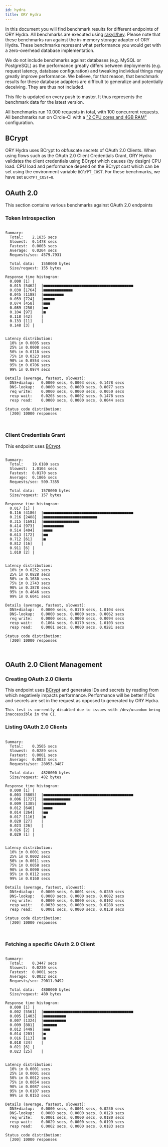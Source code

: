 ```yaml
---
id: hydra
title: ORY Hydra
---
```


In this document you will find benchmark results for different endpoints of ORY Hydra. All benchmarks are executed
using [rakyll/hey](https://github.com/rakyll/hey). Please note that these benchmarks run against the in-memory storage
adapter of ORY Hydra. These benchmarks represent what performance you would get with a zero-overhead database implementation.

We do not include benchmarks against databases (e.g. MySQL or PostgreSQL) as the performance greatly differs between
deployments (e.g. request latency, database configuration) and tweaking individual things may greatly improve performance.
We believe, for that reason, that benchmark results for these database adapters are difficult to generalize and potentially
deceiving. They are thus not included.

This file is updated on every push to master. It thus represents the benchmark data for the latest version.

All benchmarks run 10.000 requests in total, with 100 concurrent requests. All benchmarks run on Circle-CI with a
["2 CPU cores and 4GB RAM"](https://support.circleci.com/hc/en-us/articles/360000489307-Why-do-my-tests-take-longer-to-run-on-CircleCI-than-locally-)
configuration.

## BCrypt

ORY Hydra uses BCrypt to obfuscate secrets of OAuth 2.0 Clients. When using flows such as the OAuth 2.0 Client Credentials
Grant, ORY Hydra validates the client credentials using BCrypt which causes (by design) CPU load. CPU load and performance
depend on the BCrypt cost which can be set using the environment variable `BCRYPT_COST`. For these benchmarks,
we have set `BCRYPT_COST=8`.

## OAuth 2.0

This section contains various benchmarks against OAuth 2.0 endpoints

### Token Introspection

```

Summary:
  Total:	2.1835 secs
  Slowest:	0.1478 secs
  Fastest:	0.0003 secs
  Average:	0.0204 secs
  Requests/sec:	4579.7931
  
  Total data:	1550000 bytes
  Size/request:	155 bytes

Response time histogram:
  0.000 [1]	|
  0.015 [5462]	|■■■■■■■■■■■■■■■■■■■■■■■■■■■■■■■■■■■■■■■■
  0.030 [1764]	|■■■■■■■■■■■■■
  0.045 [1188]	|■■■■■■■■■
  0.059 [724]	|■■■■■
  0.074 [458]	|■■■
  0.089 [250]	|■■
  0.104 [97]	|■
  0.118 [42]	|
  0.133 [11]	|
  0.148 [3]	|


Latency distribution:
  10% in 0.0005 secs
  25% in 0.0008 secs
  50% in 0.0118 secs
  75% in 0.0323 secs
  90% in 0.0554 secs
  95% in 0.0706 secs
  99% in 0.0974 secs

Details (average, fastest, slowest):
  DNS+dialup:	0.0000 secs, 0.0003 secs, 0.1478 secs
  DNS-lookup:	0.0000 secs, 0.0000 secs, 0.0077 secs
  req write:	0.0000 secs, 0.0000 secs, 0.0050 secs
  resp wait:	0.0203 secs, 0.0002 secs, 0.1478 secs
  resp read:	0.0000 secs, 0.0000 secs, 0.0044 secs

Status code distribution:
  [200]	10000 responses



```

### Client Credentials Grant

This endpoint uses [BCrypt](#bcrypt).

```

Summary:
  Total:	19.6180 secs
  Slowest:	1.0104 secs
  Fastest:	0.0170 secs
  Average:	0.1866 secs
  Requests/sec:	509.7355
  
  Total data:	1570000 bytes
  Size/request:	157 bytes

Response time histogram:
  0.017 [1]	|
  0.116 [4186]	|■■■■■■■■■■■■■■■■■■■■■■■■■■■■■■■■■■■■■■■■
  0.216 [2488]	|■■■■■■■■■■■■■■■■■■■■■■■■
  0.315 [1691]	|■■■■■■■■■■■■■■■■
  0.414 [973]	|■■■■■■■■■
  0.514 [404]	|■■■■
  0.613 [172]	|■■
  0.712 [61]	|■
  0.812 [16]	|
  0.911 [6]	|
  1.010 [2]	|


Latency distribution:
  10% in 0.0252 secs
  25% in 0.0828 secs
  50% in 0.1630 secs
  75% in 0.2743 secs
  90% in 0.3878 secs
  95% in 0.4646 secs
  99% in 0.6041 secs

Details (average, fastest, slowest):
  DNS+dialup:	0.0000 secs, 0.0170 secs, 1.0104 secs
  DNS-lookup:	0.0000 secs, 0.0000 secs, 0.0062 secs
  req write:	0.0000 secs, 0.0000 secs, 0.0094 secs
  resp wait:	0.1864 secs, 0.0170 secs, 1.0103 secs
  resp read:	0.0001 secs, 0.0000 secs, 0.0281 secs

Status code distribution:
  [200]	10000 responses



```

## OAuth 2.0 Client Management

### Creating OAuth 2.0 Clients

This endpoint uses [BCrypt](#bcrypt) and generates IDs and secrets by reading from  which negatively impacts
performance. Performance will be better if IDs and secrets are set in the request as opposed to generated by ORY Hydra.

```
This test is currently disabled due to issues with /dev/urandom being inaccessible in the CI.
```

### Listing OAuth 2.0 Clients

```

Summary:
  Total:	0.3565 secs
  Slowest:	0.0289 secs
  Fastest:	0.0001 secs
  Average:	0.0033 secs
  Requests/sec:	28053.3487
  
  Total data:	4820000 bytes
  Size/request:	482 bytes

Response time histogram:
  0.000 [1]	|
  0.003 [5805]	|■■■■■■■■■■■■■■■■■■■■■■■■■■■■■■■■■■■■■■■■
  0.006 [1727]	|■■■■■■■■■■■■
  0.009 [1385]	|■■■■■■■■■■
  0.012 [646]	|■■■■
  0.014 [264]	|■■
  0.017 [116]	|■
  0.020 [27]	|
  0.023 [26]	|
  0.026 [2]	|
  0.029 [1]	|


Latency distribution:
  10% in 0.0001 secs
  25% in 0.0002 secs
  50% in 0.0011 secs
  75% in 0.0058 secs
  90% in 0.0090 secs
  95% in 0.0112 secs
  99% in 0.0160 secs

Details (average, fastest, slowest):
  DNS+dialup:	0.0000 secs, 0.0001 secs, 0.0289 secs
  DNS-lookup:	0.0000 secs, 0.0000 secs, 0.0082 secs
  req write:	0.0000 secs, 0.0000 secs, 0.0102 secs
  resp wait:	0.0030 secs, 0.0000 secs, 0.0288 secs
  resp read:	0.0001 secs, 0.0000 secs, 0.0138 secs

Status code distribution:
  [200]	10000 responses



```

### Fetching a specific OAuth 2.0 Client

```

Summary:
  Total:	0.3447 secs
  Slowest:	0.0230 secs
  Fastest:	0.0001 secs
  Average:	0.0032 secs
  Requests/sec:	29011.9492
  
  Total data:	4800000 bytes
  Size/request:	480 bytes

Response time histogram:
  0.000 [1]	|
  0.002 [5561]	|■■■■■■■■■■■■■■■■■■■■■■■■■■■■■■■■■■■■■■■■
  0.005 [1403]	|■■■■■■■■■■
  0.007 [1324]	|■■■■■■■■■■
  0.009 [881]	|■■■■■■
  0.012 [449]	|■■■
  0.014 [203]	|■
  0.016 [113]	|■
  0.018 [34]	|
  0.021 [6]	|
  0.023 [25]	|


Latency distribution:
  10% in 0.0001 secs
  25% in 0.0001 secs
  50% in 0.0012 secs
  75% in 0.0054 secs
  90% in 0.0087 secs
  95% in 0.0107 secs
  99% in 0.0153 secs

Details (average, fastest, slowest):
  DNS+dialup:	0.0000 secs, 0.0001 secs, 0.0230 secs
  DNS-lookup:	0.0000 secs, 0.0000 secs, 0.0128 secs
  req write:	0.0001 secs, 0.0000 secs, 0.0180 secs
  resp wait:	0.0029 secs, 0.0000 secs, 0.0199 secs
  resp read:	0.0002 secs, 0.0000 secs, 0.0183 secs

Status code distribution:
  [200]	10000 responses



```
